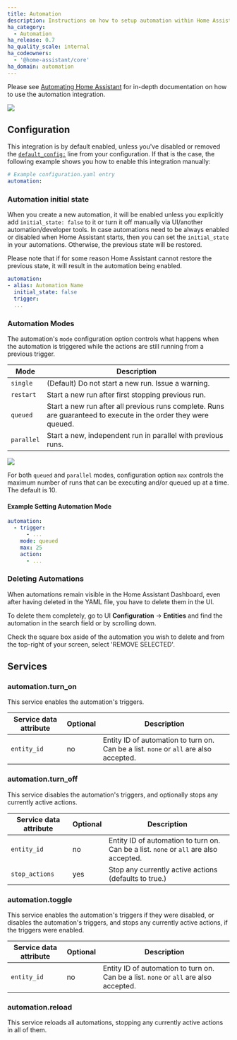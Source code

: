 ```yaml
---
title: Automation
description: Instructions on how to setup automation within Home Assistant.
ha_category:
  - Automation
ha_release: 0.7
ha_quality_scale: internal
ha_codeowners:
  - '@home-assistant/core'
ha_domain: automation
---
```


Please see [Automating Home Assistant](/docs/automation/) for in-depth
documentation on how to use the automation integration.

<p class='img'>
  <img src='{{site_root}}/images/screenshots/automation-switches.png' />
</p>

## Configuration

This integration is by default enabled, unless you've disabled or removed the [`default_config:`](https://www.home-assistant.io/integrations/default_config/) line from your configuration. If that is the case, the following example shows you how to enable this integration manually:

```yaml
# Example configuration.yaml entry
automation:
```

### Automation initial state

When you create a new automation, it will be enabled unless you explicitly add `initial_state: false` to it or turn it off manually via UI/another automation/developer tools. In case automations need to be always enabled or disabled when Home Assistant starts, then you can set the `initial_state` in your automations. Otherwise, the previous state will be restored.

Please note that if for some reason Home Assistant cannot restore the previous state, it will result in the automation being enabled.

```yaml
automation:
- alias: Automation Name
  initial_state: false
  trigger:
  ...
```

### Automation Modes

The automation's `mode` configuration option controls what happens when the automation is triggered while the actions are still running from a previous trigger.

Mode | Description
-|-
`single` | (Default) Do not start a new run. Issue a warning.
`restart` | Start a new run after first stopping previous run.
`queued` | Start a new run after all previous runs complete. Runs are guaranteed to execute in the order they were queued.
`parallel` | Start a new, independent run in parallel with previous runs.

<p class='img'>
  <img src='/images/integrations/script/script_modes.jpg'>
</p>

For both `queued` and `parallel` modes, configuration option `max` controls the maximum
number of runs that can be executing and/or queued up at a time. The default is 10.

#### Example Setting Automation Mode

```yaml
automation:
  - trigger:
      - ...
    mode: queued
    max: 25
    action:
      - ...
```

### Deleting Automations

When automations remain visible in the Home Assistant Dashboard, even after having deleted in the YAML file, you have to delete them in the UI.

To delete them completely, go to UI **Configuration** -> **Entities** and find the automation in the search field or by scrolling down.

Check the square box aside of the automation you wish to delete and from the top-right of your screen, select 'REMOVE SELECTED'.

## Services

### automation.turn_on

This service enables the automation's triggers.

Service data attribute | Optional | Description
-|-|-
`entity_id` | no | Entity ID of automation to turn on. Can be a list. `none` or `all` are also accepted.

### automation.turn_off

This service disables the automation's triggers, and optionally stops any currently active actions.

Service data attribute | Optional | Description
-|-|-
`entity_id` | no | Entity ID of automation to turn on. Can be a list. `none` or `all` are also accepted.
`stop_actions` | yes | Stop any currently active actions (defaults to true.)

### automation.toggle

This service enables the automation's triggers if they were disabled, or disables the automation's triggers, and stops any currently active actions, if the triggers were enabled.

Service data attribute | Optional | Description
-|-|-
`entity_id` | no | Entity ID of automation to turn on. Can be a list. `none` or `all` are also accepted.

### automation.reload

This service reloads all automations, stopping any currently active actions in all of them.
